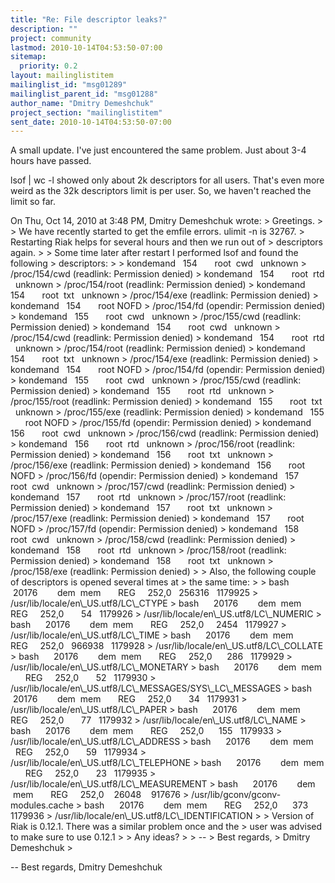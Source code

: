 ```yaml
---
title: "Re: File descriptor leaks?"
description: ""
project: community
lastmod: 2010-10-14T04:53:50-07:00
sitemap:
  priority: 0.2
layout: mailinglistitem
mailinglist_id: "msg01289"
mailinglist_parent_id: "msg01288"
author_name: "Dmitry Demeshchuk"
project_section: "mailinglistitem"
sent_date: 2010-10-14T04:53:50-07:00
---
```



A small update. I've just encountered the same problem. Just about 3-4
hours have passed.

lsof | wc -l showed only about 2k descriptors for all users. That's
even more weird as the 32k descriptors limit is per user. So, we
haven't reached the limit so far.

On Thu, Oct 14, 2010 at 3:48 PM, Dmitry Demeshchuk  wrote:
&gt; Greetings.
&gt;
&gt; We have recently started to get the emfile errors. ulimit -n is 32767.
&gt; Restarting Riak helps for several hours and then we run out of
&gt; descriptors again.
&gt;
&gt; Some time later after restart I performed lsof and found the following
&gt; descriptors:
&gt;
&gt; kondemand   154       root  cwd   unknown
&gt; /proc/154/cwd (readlink: Permission denied)
&gt; kondemand   154       root  rtd   unknown
&gt; /proc/154/root (readlink: Permission denied)
&gt; kondemand   154       root  txt   unknown
&gt; /proc/154/exe (readlink: Permission denied)
&gt; kondemand   154       root NOFD
&gt; /proc/154/fd (opendir: Permission denied)
&gt; kondemand   155       root  cwd   unknown
&gt; /proc/155/cwd (readlink: Permission denied)
&gt; kondemand   154       root  cwd   unknown
&gt; /proc/154/cwd (readlink: Permission denied)
&gt; kondemand   154       root  rtd   unknown
&gt; /proc/154/root (readlink: Permission denied)
&gt; kondemand   154       root  txt   unknown
&gt; /proc/154/exe (readlink: Permission denied)
&gt; kondemand   154       root NOFD
&gt; /proc/154/fd (opendir: Permission denied)
&gt; kondemand   155       root  cwd   unknown
&gt; /proc/155/cwd (readlink: Permission denied)
&gt; kondemand   155       root  rtd   unknown
&gt; /proc/155/root (readlink: Permission denied)
&gt; kondemand   155       root  txt   unknown
&gt; /proc/155/exe (readlink: Permission denied)
&gt; kondemand   155       root NOFD
&gt; /proc/155/fd (opendir: Permission denied)
&gt; kondemand   156       root  cwd   unknown
&gt; /proc/156/cwd (readlink: Permission denied)
&gt; kondemand   156       root  rtd   unknown
&gt; /proc/156/root (readlink: Permission denied)
&gt; kondemand   156       root  txt   unknown
&gt; /proc/156/exe (readlink: Permission denied)
&gt; kondemand   156       root NOFD
&gt; /proc/156/fd (opendir: Permission denied)
&gt; kondemand   157       root  cwd   unknown
&gt; /proc/157/cwd (readlink: Permission denied)
&gt; kondemand   157       root  rtd   unknown
&gt; /proc/157/root (readlink: Permission denied)
&gt; kondemand   157       root  txt   unknown
&gt; /proc/157/exe (readlink: Permission denied)
&gt; kondemand   157       root NOFD
&gt; /proc/157/fd (opendir: Permission denied)
&gt; kondemand   158       root  cwd   unknown
&gt; /proc/158/cwd (readlink: Permission denied)
&gt; kondemand   158       root  rtd   unknown
&gt; /proc/158/root (readlink: Permission denied)
&gt; kondemand   158       root  txt   unknown
&gt; /proc/158/exe (readlink: Permission denied)
&gt;
&gt; Also, the following couple of descriptors is opened several times at
&gt; the same time:
&gt;
&gt; bash      20176        dem  mem       REG     252,0   256316   1179925
&gt; /usr/lib/locale/en\\_US.utf8/LC\\_CTYPE
&gt; bash      20176        dem  mem       REG     252,0       54   1179926
&gt; /usr/lib/locale/en\\_US.utf8/LC\\_NUMERIC
&gt; bash      20176        dem  mem       REG     252,0     2454   1179927
&gt; /usr/lib/locale/en\\_US.utf8/LC\\_TIME
&gt; bash      20176        dem  mem       REG     252,0   966938   1179928
&gt; /usr/lib/locale/en\\_US.utf8/LC\\_COLLATE
&gt; bash      20176        dem  mem       REG     252,0      286   1179929
&gt; /usr/lib/locale/en\\_US.utf8/LC\\_MONETARY
&gt; bash      20176        dem  mem       REG     252,0       52   1179930
&gt; /usr/lib/locale/en\\_US.utf8/LC\\_MESSAGES/SYS\\_LC\\_MESSAGES
&gt; bash      20176        dem  mem       REG     252,0       34   1179931
&gt; /usr/lib/locale/en\\_US.utf8/LC\\_PAPER
&gt; bash      20176        dem  mem       REG     252,0       77   1179932
&gt; /usr/lib/locale/en\\_US.utf8/LC\\_NAME
&gt; bash      20176        dem  mem       REG     252,0      155   1179933
&gt; /usr/lib/locale/en\\_US.utf8/LC\\_ADDRESS
&gt; bash      20176        dem  mem       REG     252,0       59   1179934
&gt; /usr/lib/locale/en\\_US.utf8/LC\\_TELEPHONE
&gt; bash      20176        dem  mem       REG     252,0       23   1179935
&gt; /usr/lib/locale/en\\_US.utf8/LC\\_MEASUREMENT
&gt; bash      20176        dem  mem       REG     252,0    26048    917676
&gt; /usr/lib/gconv/gconv-modules.cache
&gt; bash      20176        dem  mem       REG     252,0      373   1179936
&gt; /usr/lib/locale/en\\_US.utf8/LC\\_IDENTIFICATION
&gt;
&gt; Version of Riak is 0.12.1. There was a similar problem once and the
&gt; user was advised to make sure to use 0.12.1
&gt;
&gt; Any ideas?
&gt;
&gt; --
&gt; Best regards,
&gt; Dmitry Demeshchuk
&gt;

-- 
Best regards,
Dmitry Demeshchuk

